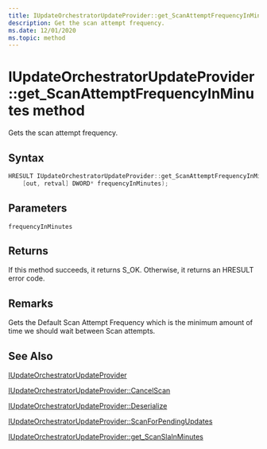 ```yaml
---
title: IUpdateOrchestratorUpdateProvider::get_ScanAttemptFrequencyInMinutes method
description: Get the scan attempt frequency.
ms.date: 12/01/2020
ms.topic: method
---
```


# IUpdateOrchestratorUpdateProvider::get_ScanAttemptFrequencyInMinutes method

Gets the scan attempt frequency.

## Syntax
```cpp
HRESULT IUpdateOrchestratorUpdateProvider::get_ScanAttemptFrequencyInMinutes(
    [out, retval] DWORD* frequencyInMinutes);
```
## Parameters

`frequencyInMinutes`

## Returns
If this method succeeds, it returns S_OK. Otherwise, it returns an HRESULT error code.

## Remarks

Gets the Default Scan Attempt Frequency which is the minimum amount of time we should wait between Scan attempts.

## See Also

[IUpdateOrchestratorUpdateProvider](iupdateorchestratorupdateprovider.md)

[IUpdateOrchestratorUpdateProvider::CancelScan](iupdateorchestratorupdateprovider-cancelscan.md)

[IUpdateOrchestratorUpdateProvider::Deserialize](iupdateorchestratorupdateprovider-deserialize.md)

[IUpdateOrchestratorUpdateProvider::ScanForPendingUpdates](iupdateorchestratorupdateprovider-scanforpendingupdates.md) 

[IUpdateOrchestratorUpdateProvider::get_ScanSlaInMinutes](iupdateorchestratorupdateprovider-scanslainminutes.md)